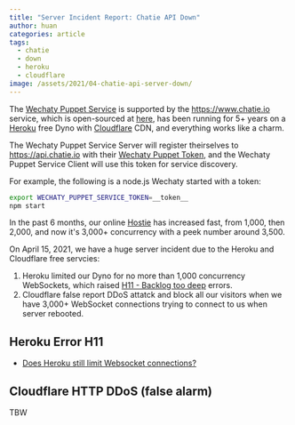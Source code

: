 ```yaml
---
title: "Server Incident Report: Chatie API Down"
author: huan
categories: article
tags:
  - chatie
  - down
  - heroku
  - cloudflare
image: /assets/2021/04-chatie-api-server-down/
---
```


The [Wechaty Puppet Service](https://wechaty.js.org/docs/puppet-services) is supported by the <https://www.chatie.io> service, which is open-sourced at [here](https://github.com/chatie/server), has been running for 5+ years on a [Heroku](https://www.heroku.com) free Dyno with [Cloudflare](https://www.cloudflare.com) CDN, and everything works like a charm.

The Wechaty Puppet Service Server will register theirselves to <https://api.chatie.io> with their [Wechaty Puppet Token](https://wechaty.js.org/docs/specs/token), and the Wechaty Puppet Service Client will use this token for service discovery.

For example, the following is a node.js Wechaty started with a token:

```sh
export WECHATY_PUPPET_SERVICE_TOKEN=__token__
npm start
```

In the past 6 months, our online [Hostie](https://wechaty.js.org/docs/specs/hostie) has increased fast, from 1,000, then 2,000, and now it's 3,000+ concurrency with a peek number around 3,500.

On April 15, 2021, we have a huge server incident due to the Heroku and Cloudflare free servcies:

1. Heroku limited our Dyno for no more than 1,000 concurrency WebSockets, which raised [H11 - Backlog too deep](https://devcenter.heroku.com/articles/error-codes#h11-backlog-too-deep) errors.
1. Cloudflare false report DDoS attatck and block all our visitors when we have 3,000+ WebSocket connections trying to connect to us when server rebooted.

## Heroku Error H11

- [Does Heroku still limit Websocket connections?](https://elixirforum.com/t/does-heroku-still-limit-websocket-connections/20029)

## Cloudflare HTTP DDoS (false alarm)

TBW
